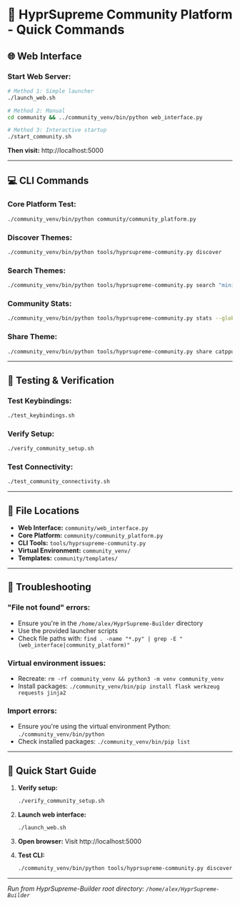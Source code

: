 # 🚀 HyprSupreme Community Platform - Quick Commands

## 🌐 Web Interface

### Start Web Server:
```bash
# Method 1: Simple launcher
./launch_web.sh

# Method 2: Manual
cd community && ../community_venv/bin/python web_interface.py

# Method 3: Interactive startup
./start_community.sh
```

**Then visit:** http://localhost:5000

---

## 💻 CLI Commands

### Core Platform Test:
```bash
./community_venv/bin/python community/community_platform.py
```

### Discover Themes:
```bash
./community_venv/bin/python tools/hyprsupreme-community.py discover
```

### Search Themes:
```bash
./community_venv/bin/python tools/hyprsupreme-community.py search "minimal"
```

### Community Stats:
```bash
./community_venv/bin/python tools/hyprsupreme-community.py stats --global
```

### Share Theme:
```bash
./community_venv/bin/python tools/hyprsupreme-community.py share catppuccin-supreme --message "Amazing theme!"
```

---

## 🔧 Testing & Verification

### Test Keybindings:
```bash
./test_keybindings.sh
```

### Verify Setup:
```bash
./verify_community_setup.sh
```

### Test Connectivity:
```bash
./test_community_connectivity.sh
```

---

## 📁 File Locations

- **Web Interface:** `community/web_interface.py`
- **Core Platform:** `community/community_platform.py`
- **CLI Tools:** `tools/hyprsupreme-community.py`
- **Virtual Environment:** `community_venv/`
- **Templates:** `community/templates/`

---

## 🐛 Troubleshooting

### "File not found" errors:
- Ensure you're in the `/home/alex/HyprSupreme-Builder` directory
- Use the provided launcher scripts
- Check file paths with: `find . -name "*.py" | grep -E "(web_interface|community_platform)"`

### Virtual environment issues:
- Recreate: `rm -rf community_venv && python3 -m venv community_venv`
- Install packages: `./community_venv/bin/pip install flask werkzeug requests jinja2`

### Import errors:
- Ensure you're using the virtual environment Python: `./community_venv/bin/python`
- Check installed packages: `./community_venv/bin/pip list`

---

## 🎯 Quick Start Guide

1. **Verify setup:**
   ```bash
   ./verify_community_setup.sh
   ```

2. **Launch web interface:**
   ```bash
   ./launch_web.sh
   ```

3. **Open browser:**
   Visit http://localhost:5000

4. **Test CLI:**
   ```bash
   ./community_venv/bin/python tools/hyprsupreme-community.py discover
   ```

---

*Run from HyprSupreme-Builder root directory: `/home/alex/HyprSupreme-Builder`*

